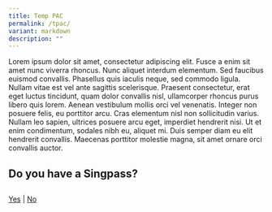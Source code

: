 ```yaml
---
title: Temp PAC
permalink: /tpac/
variant: markdown
description: ""
---
```

Lorem ipsum dolor sit amet, consectetur adipiscing elit. Fusce a enim sit amet nunc viverra rhoncus. Nunc aliquet interdum elementum. Sed faucibus euismod convallis. Phasellus quis iaculis neque, sed commodo ligula. Nullam vitae est vel ante sagittis scelerisque. Praesent consectetur, erat eget luctus tincidunt, quam dolor convallis nisl, ullamcorper rhoncus purus libero quis lorem. Aenean vestibulum mollis orci vel venenatis. Integer non posuere felis, eu porttitor arcu. Cras elementum nisl non sollicitudin varius. Nullam leo sapien, ultrices posuere arcu eget, imperdiet hendrerit nisi. Ut et enim condimentum, sodales nibh eu, aliquet mi. Duis semper diam eu elit hendrerit convallis. Maecenas porttitor molestie magna, sit amet ornare orci convallis auctor.


## Do you have a Singpass?
##

[Yes](https://form.gov.sg/6554650c56b2b20012ba03a5)   |    [No](https://form.gov.sg/6560180253a532001203f5eb)